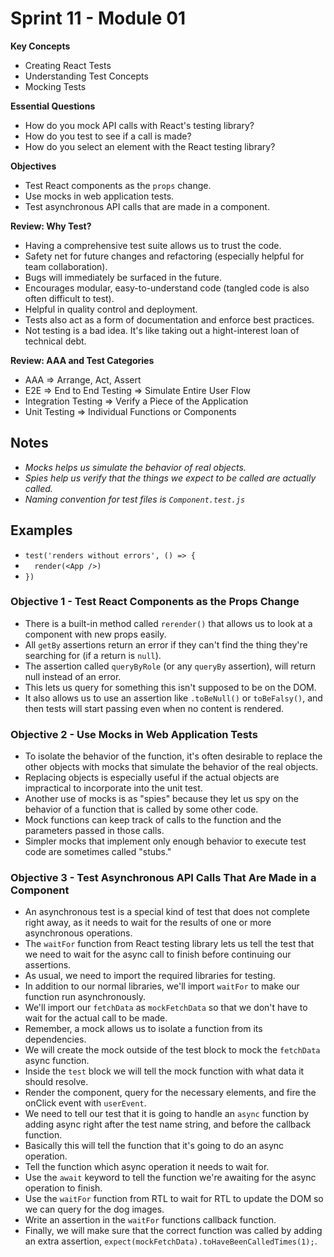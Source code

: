 # Sprint 11 - Module 01
**Key Concepts**
- Creating React Tests
- Understanding Test Concepts
- Mocking Tests

**Essential Questions**
- How do you mock API calls with React's testing library?
- How do you test to see if a call is made?
- How do you select an element with the React testing library?

**Objectives**
- Test React components as the `props` change.
- Use mocks in web application tests.
- Test asynchronous API calls that are made in a component.

**Review: Why Test?**
- Having a comprehensive test suite allows us to trust the code.
- Safety net for future changes and refactoring (especially helpful for team collaboration).
- Bugs will immediately be surfaced in the future.
- Encourages modular, easy-to-understand code (tangled code is also often difficult to test).
- Helpful in quality control and deployment.
- Tests also act as a form of documentation and enforce best practices.
- Not testing is a bad idea. It's like taking out a hight-interest loan of technical debt.

**Review: AAA and Test Categories**
- AAA => Arrange, Act, Assert
- E2E => End to End Testing => Simulate Entire User Flow
- Integration Testing => Verify a Piece of the Application
- Unit Testing => Individual Functions or Components

## Notes
- *Mocks helps us simulate the behavior of real objects.*
- *Spies help us verify that the things we expect to be called are actually called.*
- *Naming convention for test files is `Component.test.js`*

## Examples
- ` test('renders without errors', () => { `
- `   render(<App />)                      `
- ` })                                     `

### Objective 1 - Test React Components as the Props Change
- There is a built-in method called `rerender()` that allows us to look at a component with new props easily.
- All `getBy` assertions return an error if they can't find the thing they're searching for (if a return is `null`).
- The assertion called `queryByRole` (or any `queryBy` assertion), will return null instead of an error. 
- This lets us query for something this isn't supposed to be on the DOM.
- It also allows us to use an assertion like `.toBeNull()` or `toBeFalsy()`, and then tests will start passing even when no content is rendered.

### Objective 2 - Use Mocks in Web Application Tests
- To isolate the behavior of the function, it's often desirable to replace the other objects with mocks that simulate the behavior of the real objects.
- Replacing objects is especially useful if the actual objects are impractical to incorporate into the unit test.
- Another use of mocks is as "spies" because they let us spy on the behavior of a function that is called by some other code.
- Mock functions can keep track of calls to the function and the parameters passed in those calls.
- Simpler mocks that implement only enough behavior to execute test code are sometimes called "stubs."

### Objective 3 - Test Asynchronous API Calls That Are Made in a Component
- An asynchronous test is a special kind of test that does not complete right away, as it needs to wait for the results of one or more asynchronous operations.
- The `waitFor` function from React testing library lets us tell the test that we need to wait for the async call to finish before continuing our assertions.
- As usual, we need to import the required libraries for testing.
- In addition to our normal libraries, we'll import `waitFor` to make our function run asynchronously.
- We'll import our `fetchData` as `mockFetchData` so that we don't have to wait for the actual call to be made.
- Remember, a mock allows us to isolate a function from its dependencies.
- We will create the mock outside of the test block to mock the `fetchData` async function.
- Inside the `test` block we will tell the mock function with what data it should resolve.
- Render the component, query for the necessary elements, and fire the onClick event with `userEvent`.
- We need to tell our test that it is going to handle an `async` function by adding async right after the test name string, and before the callback function.
- Basically this will tell the function that it's going to do an async operation.
- Tell the function which async operation it needs to wait for.
- Use the `await` keyword to tell the function we're awaiting for the async operation to finish.
- Use the `waitFor` function from RTL to wait for RTL to update the DOM so we can query for the dog images.
- Write an assertion in the `waitFor` functions callback function.
- Finally, we will make sure that the correct function was called by adding an extra assertion, `expect(mockFetchData).toHaveBeenCalledTimes(1);`.


